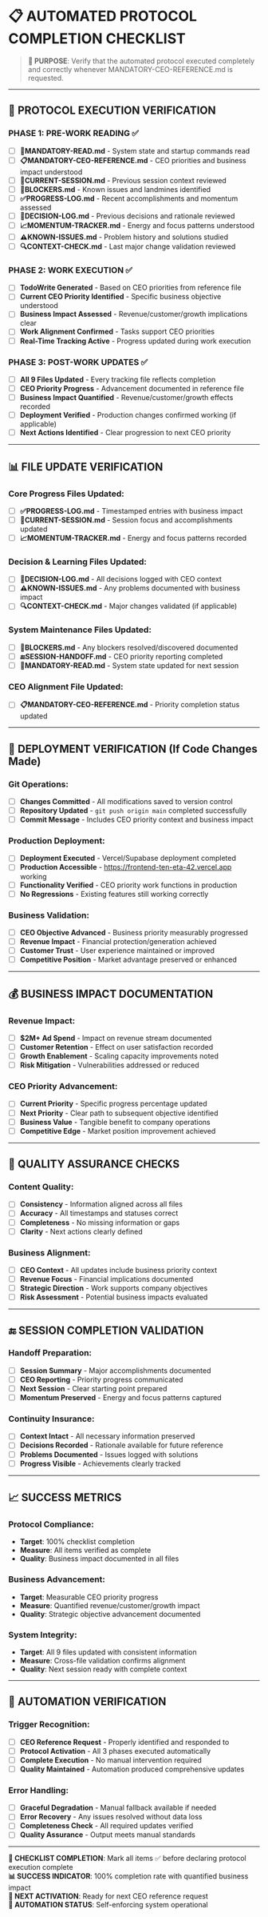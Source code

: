 # 📋 AUTOMATED PROTOCOL COMPLETION CHECKLIST

> **🤖 PURPOSE**: Verify that the automated protocol executed completely and correctly whenever MANDATORY-CEO-REFERENCE.md is requested.

---

## 🔄 **PROTOCOL EXECUTION VERIFICATION**

### **PHASE 1: PRE-WORK READING** ✅
- [ ] **🚨MANDATORY-READ.md** - System state and startup commands read
- [ ] **📋MANDATORY-CEO-REFERENCE.md** - CEO priorities and business impact understood
- [ ] **📍CURRENT-SESSION.md** - Previous session context reviewed
- [ ] **🚧BLOCKERS.md** - Known issues and landmines identified
- [ ] **✅PROGRESS-LOG.md** - Recent accomplishments and momentum assessed
- [ ] **🧠DECISION-LOG.md** - Previous decisions and rationale reviewed
- [ ] **📈MOMENTUM-TRACKER.md** - Energy and focus patterns understood
- [ ] **⚠️KNOWN-ISSUES.md** - Problem history and solutions studied
- [ ] **🔍CONTEXT-CHECK.md** - Last major change validation reviewed

### **PHASE 2: WORK EXECUTION** ✅
- [ ] **TodoWrite Generated** - Based on CEO priorities from reference file
- [ ] **Current CEO Priority Identified** - Specific business objective understood
- [ ] **Business Impact Assessed** - Revenue/customer/growth implications clear
- [ ] **Work Alignment Confirmed** - Tasks support CEO priorities
- [ ] **Real-Time Tracking Active** - Progress updated during work execution

### **PHASE 3: POST-WORK UPDATES** ✅
- [ ] **All 9 Files Updated** - Every tracking file reflects completion
- [ ] **CEO Priority Progress** - Advancement documented in reference file
- [ ] **Business Impact Quantified** - Revenue/customer/growth effects recorded
- [ ] **Deployment Verified** - Production changes confirmed working (if applicable)
- [ ] **Next Actions Identified** - Clear progression to next CEO priority

---

## 📊 **FILE UPDATE VERIFICATION**

### **Core Progress Files Updated:**
- [ ] **✅PROGRESS-LOG.md** - Timestamped entries with business impact
- [ ] **📍CURRENT-SESSION.md** - Session focus and accomplishments updated
- [ ] **📈MOMENTUM-TRACKER.md** - Energy and focus patterns recorded

### **Decision & Learning Files Updated:**
- [ ] **🧠DECISION-LOG.md** - All decisions logged with CEO context
- [ ] **⚠️KNOWN-ISSUES.md** - Any problems documented with business impact
- [ ] **🔍CONTEXT-CHECK.md** - Major changes validated (if applicable)

### **System Maintenance Files Updated:**
- [ ] **🚧BLOCKERS.md** - Any blockers resolved/discovered documented
- [ ] **🔚SESSION-HANDOFF.md** - CEO priority reporting completed
- [ ] **🚨MANDATORY-READ.md** - System state updated for next session

### **CEO Alignment File Updated:**
- [ ] **📋MANDATORY-CEO-REFERENCE.md** - Priority completion status updated

---

## 🚀 **DEPLOYMENT VERIFICATION** (If Code Changes Made)

### **Git Operations:**
- [ ] **Changes Committed** - All modifications saved to version control
- [ ] **Repository Updated** - `git push origin main` completed successfully
- [ ] **Commit Message** - Includes CEO priority context and business impact

### **Production Deployment:**
- [ ] **Deployment Executed** - Vercel/Supabase deployment completed
- [ ] **Production Accessible** - https://frontend-ten-eta-42.vercel.app working
- [ ] **Functionality Verified** - CEO priority work functions in production
- [ ] **No Regressions** - Existing features still working correctly

### **Business Validation:**
- [ ] **CEO Objective Advanced** - Business priority measurably progressed
- [ ] **Revenue Impact** - Financial protection/generation achieved
- [ ] **Customer Trust** - User experience maintained or improved
- [ ] **Competitive Position** - Market advantage preserved or enhanced

---

## 💰 **BUSINESS IMPACT DOCUMENTATION**

### **Revenue Impact:**
- [ ] **$2M+ Ad Spend** - Impact on revenue stream documented
- [ ] **Customer Retention** - Effect on user satisfaction recorded
- [ ] **Growth Enablement** - Scaling capacity improvements noted
- [ ] **Risk Mitigation** - Vulnerabilities addressed or reduced

### **CEO Priority Advancement:**
- [ ] **Current Priority** - Specific progress percentage updated
- [ ] **Next Priority** - Clear path to subsequent objective identified
- [ ] **Business Value** - Tangible benefit to company operations
- [ ] **Competitive Edge** - Market position improvement achieved

---

## 🎯 **QUALITY ASSURANCE CHECKS**

### **Content Quality:**
- [ ] **Consistency** - Information aligned across all files
- [ ] **Accuracy** - All timestamps and statuses correct
- [ ] **Completeness** - No missing information or gaps
- [ ] **Clarity** - Next actions clearly defined

### **Business Alignment:**
- [ ] **CEO Context** - All updates include business priority context
- [ ] **Revenue Focus** - Financial implications documented
- [ ] **Strategic Direction** - Work supports company objectives
- [ ] **Risk Assessment** - Potential business impacts evaluated

---

## 🔚 **SESSION COMPLETION VALIDATION**

### **Handoff Preparation:**
- [ ] **Session Summary** - Major accomplishments documented
- [ ] **CEO Reporting** - Priority progress communicated
- [ ] **Next Session** - Clear starting point prepared
- [ ] **Momentum Preserved** - Energy and focus patterns captured

### **Continuity Insurance:**
- [ ] **Context Intact** - All necessary information preserved
- [ ] **Decisions Recorded** - Rationale available for future reference
- [ ] **Problems Documented** - Issues logged with solutions
- [ ] **Progress Visible** - Achievements clearly tracked

---

## 📈 **SUCCESS METRICS**

### **Protocol Compliance:**
- **Target**: 100% checklist completion
- **Measure**: All items verified as complete
- **Quality**: Business impact documented in all files

### **Business Advancement:**
- **Target**: Measurable CEO priority progress
- **Measure**: Quantified revenue/customer/growth impact
- **Quality**: Strategic objective advancement documented

### **System Integrity:**
- **Target**: All 9 files updated with consistent information
- **Measure**: Cross-file validation confirms alignment
- **Quality**: Next session ready with complete context

---

## 🤖 **AUTOMATION VERIFICATION**

### **Trigger Recognition:**
- [ ] **CEO Reference Request** - Properly identified and responded to
- [ ] **Protocol Activation** - All 3 phases executed automatically
- [ ] **Complete Execution** - No manual intervention required
- [ ] **Quality Maintained** - Automation produced comprehensive updates

### **Error Handling:**
- [ ] **Graceful Degradation** - Manual fallback available if needed
- [ ] **Error Recovery** - Any issues resolved without data loss
- [ ] **Completeness Check** - All required updates verified
- [ ] **Quality Assurance** - Output meets manual standards

---

**🎯 CHECKLIST COMPLETION**: Mark all items ✅ before declaring protocol execution complete  
**📊 SUCCESS INDICATOR**: 100% completion rate with quantified business impact  
**🔄 NEXT ACTIVATION**: Ready for next CEO reference request  
**🤖 AUTOMATION STATUS**: Self-enforcing system operational